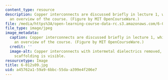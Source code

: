 ```yaml
---
content_type: resource
description: Copper interconnects are discussed briefly in lecture 1, which provides
  an overview of the course. (Figure by MIT OpenCourseWare.)
file: /media/https%3A/open-learning-course-data-rc.s3.amazonaws.com/6-012-microelectronic-devices-and-circuits-spring-2009/a45762a159a96bbc55daa399e4f206e7_6-012s09.jpg
file_type: image/jpeg
image_metadata:
  caption: Copper interconnects are discussed briefly in lecture 1, which provides
    an overview of the course. (Figure by MIT OpenCourseWare.)
  credit: ''
  image-alt: Copper interconnects with intermetal dielectrics removed, so the metal
    scaffolding is visible.
resourcetype: Image
title: 6-012s09.jpg
uid: a45762a1-59a9-6bbc-55da-a399e4f206e7
---
```

